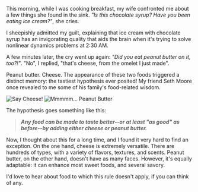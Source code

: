 This morning, while I was cooking breakfast, my wife confronted me about a few things she found in the sink.  <em>"Is this chocolate syrup?  Have you been eating ice cream?"</em>, she cries.

I sheepishly admitted my guilt, explaining that ice cream with chocolate syrup has an invigorating quality that aids the brain when it's trying to solve nonlinear dynamics problems at 2:30 AM.

A few minutes later, the cry went up again: <em>"Did you eat peanut butter on it, too?!"</em>.  "No", I replied, "that's cheese, from the omelet I just made".

Peanut butter.  Cheese.  The appearance of these two foods triggered a distinct memory: the tastiest hypothesis ever posited!  My friend Seth Moore once revealed to me some of his family's food-related wisdom.

<img id="image35" alt="Say Cheese!" src="http://threebrothers.org/brendan/blog/wp-content/uploads/2007/01/cheese.png" />    <img id="image34" alt="Mmmmm... Peanut Butter" src="http://threebrothers.org/brendan/blog/wp-content/uploads/2007/01/pb.png" />

The hypothesis goes something like this:
<blockquote><strong><em>Any food can be made to taste better--or at least "as good" as before--by adding either cheese or peanut butter.</em></strong></blockquote>
Now, I thought about this for a long time, and I found it very hard to find an exception.  On the one hand, cheese is extremely versatile.  There are hundreds of types, with a variety of flavors, textures, and scents.  Peanut butter, on the other hand, doesn't have as many faces.  However, it's equally adaptable: it can enhance most sweet foods, and several savory.

I'd love to hear about food to which this rule doesn't apply, if you can think of any.